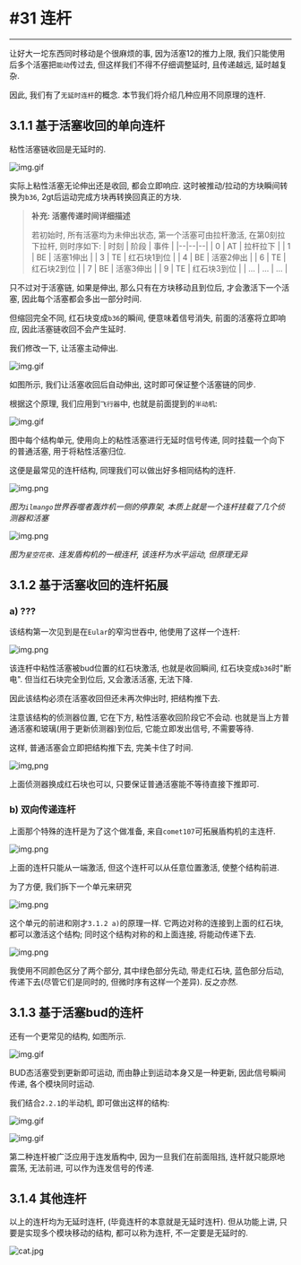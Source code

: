 # #31 连杆

---

让好大一坨东西同时移动是个很麻烦的事, 因为活塞12的推力上限, 我们只能使用后多个活塞把`能动`传过去, 但这样我们不得不仔细调整延时, 且传递越远, 延时越复杂.

因此, 我们有了`无延时连杆`的概念. 本节我们将介绍几种应用不同原理的连杆. 

## 3.1.1 基于活塞收回的单向连杆

粘性活塞链收回是无延时的.

![img.gif](img/3.1.1-活塞收回无延时.gif)

实际上粘性活塞无论伸出还是收回, 都会立即响应. 这时被推动/拉动的方块瞬间转换为`b36`, 2gt后运动完成方块再转换回真正的方块.

> **补充: 活塞传递时间详细描述**
> 
> 若初始时, 所有活塞均为未伸出状态, 第一个活塞可由拉杆激活, 在第0刻拉下拉杆, 则时序如下:
> | 时刻 | 阶段 | 事件 |
> |--|--|--|
> | 0 | AT | 拉杆拉下 |
> | 1 | BE | 活塞1伸出 |
> | 3 | TE | 红石块1到位 |
> | 4 | BE | 活塞2伸出 |
> | 6 |	TE | 红石块2到位 |
> | 7 |	BE | 活塞3伸出 |
> | 9 |	TE | 红石块3到位 |
> | ... | ... | ... |

只不过对于活塞链, 如果是伸出, 那么只有在方块移动且到位后, 才会激活下一个活塞, 因此每个活塞都会多出一部分时间.

但缩回完全不同, 红石块变成`b36`的瞬间, 便意味着信号消失, 前面的活塞将立即响应, 因此活塞链收回不会产生延时.

我们修改一下, 让活塞主动伸出.

![img.gif](img/3.1.1-活塞无延时链.gif)

如图所示, 我们让活塞收回后自动伸出, 这时即可保证整个活塞链的同步.

根据这个原理, 我们应用到`飞行器`中, 也就是前面提到的`半动机`:

![img.gif](img/3.1.1-向下.gif)

图中每个结构单元, 使用向上的粘性活塞进行无延时信号传递, 同时挂载一个向下的普通活塞, 用于将粘性活塞归位.

这便是最常见的连杆结构, 同理我们可以做出好多相同结构的连杆.

![img.png](img/3.1.1-芒果.png)

_图为`ilmango`世界吞噬者轰炸机一侧的停靠架, 本质上就是一个连杆挂载了几个侦测器和活塞_

![img.png](img/3.1.1-花花.png)

_图为`星空花夜、`连发盾构机的一根连杆, 该连杆为水平运动, 但原理无异_

## 3.1.2 基于活塞收回的连杆拓展

### a) ???

该结构第一次见到是在`Eular`的窄沟世吞中, 他使用了这样一个连杆:

![img.png](img/3.1.2-bud.png)

该连杆中粘性活塞被bud位置的红石块激活, 也就是收回瞬间, 红石块变成`b36`时"断电". 但当红石块完全到位后, 又会激活活塞, 无法下降.

因此该结构必须在活塞收回但还未再次伸出时, 把结构推下去.

注意该结构的侦测器位置, 它在下方, 粘性活塞收回阶段它不会动. 也就是当上方普通活塞和玻璃(用于更新侦测器)到位后, 它能立即发出信号, 不需要等待.

这样, 普通活塞会立即把结构推下去, 完美卡住了时间.

![img,png](img/3.1.2-bud2.png)

上面侦测器换成红石块也可以, 只要保证普通活塞能不等待直接下推即可.

### b) 双向传递连杆

上面那个特殊的连杆是为了这个做准备, 来自`comet107`可拓展盾构机的主连杆.

![img.png](img/3.1.2-comet.png)

上面的连杆只能从一端激活, 但这个连杆可以从任意位置激活, 使整个结构前进.

为了方便, 我们拆下一个单元来研究

![img.png](img/3.1.2-comet单元.png)

这个单元的前进和刚才`3.1.2 a)`的原理一样. 它两边对称的连接到上面的红石块, 都可以激活这个结构; 同时这个结构对称的和上面连接, 将能动传递下去.

![img.png](img/3.1.2-comet原理.png)

我使用不同颜色区分了两个部分, 其中绿色部分先动, 带走红石块, 蓝色部分后动, 传递下去(尽管它们是同时的, 但微时序有这样一个差异). 反之亦然.

## 3.1.3 基于活塞bud的连杆

还有一个更常见的结构, 如图所示.

![img.gif](img/3.1.3-bud原理.gif)

BUD态活塞受到更新即可运动, 而由静止到运动本身又是一种更新, 因此信号瞬间传递, 各个模块同时运动.

我们结合`2.2.1`的半动机, 即可做出这样的结构:

![img.gif](img/3.1.3-纵向.gif)

![img.gif](img/3.1.3-横向.gif)

第二种连杆被广泛应用于连发盾构中, 因为一旦我们在前面阻挡, 连杆就只能原地震荡, 无法前进, 可以作为连发信号的传递.

## 3.1.4 其他连杆

以上的连杆均为无延时连杆, (毕竟连杆的本意就是无延时连杆). 但从功能上讲, 只要是实现多个模块移动的结构, 都可以称为连杆, 不一定要是无延时的.

![cat.jpg](img/cat.jpg)


